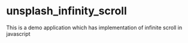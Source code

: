# unsplash_infinity_scroll
This is a demo application which has implementation of infinite scroll in javascript
